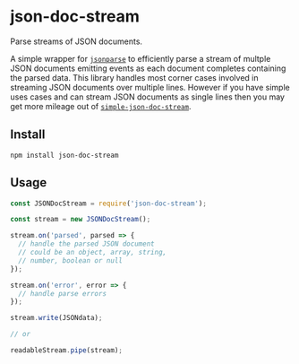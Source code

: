 # json-doc-stream

Parse streams of JSON documents.

A simple wrapper for [`jsonparse`](https://www.npmjs.com/package/jsonparse) to efficiently parse a stream of multple JSON documents emitting events as each document completes containing the parsed data. This library handles most corner cases involved in streaming JSON documents over multiple lines. However if you have simple uses cases and can stream JSON documents as single lines then you may get more mileage out of [`simple-json-doc-stream`](https://www.npmjs.com/package/simple-json-doc-stream).

## Install

```
npm install json-doc-stream
```

## Usage

```javascript
const JSONDocStream = require('json-doc-stream');

const stream = new JSONDocStream();

stream.on('parsed', parsed => {
  // handle the parsed JSON document
  // could be an object, array, string,
  // number, boolean or null
});

stream.on('error', error => {
  // handle parse errors
});

stream.write(JSONdata);

// or

readableStream.pipe(stream);
```
